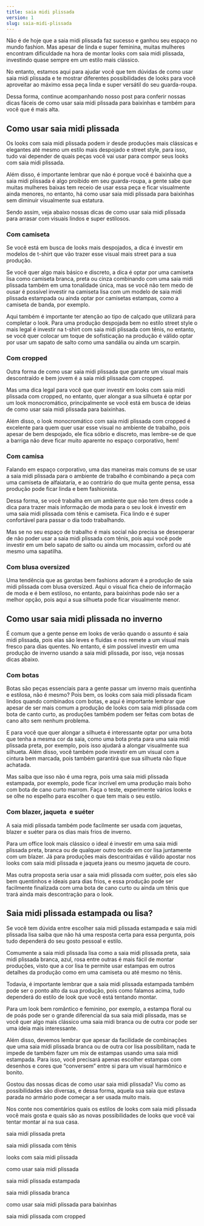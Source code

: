 ```yaml
---
title: saia midi plissada
version: 1
slug: saia-midi-plissada
---
```

Não é de hoje que a saia midi plissada faz sucesso e ganhou seu espaço no mundo fashion. Mas apesar de linda e super feminina, muitas mulheres encontram dificuldade na hora de montar looks com saia midi plissada, investindo quase sempre em um estilo mais clássico.

No entanto, estamos aqui para ajudar você que tem dúvidas de como usar saia midi plissada e te mostrar diferentes possibilidades de looks para você aproveitar ao máximo essa peça linda e super versátil do seu guarda-roupa.

Dessa forma, continue acompanhando nosso post para conferir nossas dicas fáceis de como usar saia midi plissada para baixinhas e também para você que é mais alta.

## Como usar saia midi plissada

Os looks com saia midi plissada podem ir desde produções mais clássicas e elegantes até mesmo um estilo mais despojado e street style, para isso, tudo vai depender de quais peças você vai usar para compor seus looks com saia midi plissada.

Além disso, é importante lembrar que não é porque você é baixinha que a saia midi plissada é algo proibido em seu guarda-roupa, a gente sabe que muitas mulheres baixas tem receio de usar essa peça e ficar visualmente ainda menores, no entanto, há como usar saia midi plissada para baixinhas sem diminuir visualmente sua estatura.

Sendo assim, veja abaixo nossas dicas de como usar saia midi plissada para arrasar com visuais lindos e super estilosos.

### Com camiseta

Se você está em busca de looks mais despojados, a dica é investir em modelos de t-shirt que vão trazer esse visual mais street para a sua produção.

Se você quer algo mais básico e discreto, a dica é optar por uma camiseta lisa como camiseta branca, preta ou cinza combinando com uma saia midi plissada também em uma tonalidade única, mas se você não tem medo de ousar é possível investir na camiseta lisa com um modelo de saia midi plissada estampada ou ainda optar por camisetas estampas, como a camiseta de banda, por exemplo.

Aqui também é importante ter atenção ao tipo de calçado que utilizará para completar o look. Para uma produção despojada bem no estilo street style o mais legal é investir na t-shirt com saia midi plissada com tênis, no entanto, se você quer colocar um toque de sofisticação na produção é válido optar por usar um sapato de salto como uma sandália ou ainda um scarpin.

### Com cropped

Outra forma de como usar saia midi plissada que garante um visual mais descontraído e bem jovem é a saia midi plissada com cropped.

Mas uma dica legal para você que quer investir em looks com saia midi plissada com cropped, no entanto, quer alongar a sua silhueta é optar por um look monocromático, principalmente se você está em busca de ideias de como usar saia midi plissada para baixinhas.

Além disso, o look monocromático com saia midi plissada com cropped é excelente para quem quer usar esse visual no ambiente de trabalho, pois apesar de bem despojado, ele fica sóbrio e discreto, mas lembre-se de que a barriga não deve ficar muito aparente no espaço corporativo, hem!

### Com camisa

Falando em espaço corporativo, uma das maneiras mais comuns de se usar a saia midi plissada para o ambiente de trabalho é combinando a peça com uma camiseta de alfaiataria, e ao contrário do que muita gente pensa, essa produção pode ficar linda e bem fashionista.

Dessa forma, se você trabalha em um ambiente que não tem dress code a dica para trazer mais informação de moda para o seu look é investir em uma saia midi plissada com tênis e camiseta. Fica lindo e é super confortável para passar o dia todo trabalhando.

Mas se no seu espaço de trabalho é mais social não precisa se desesperar de não poder usar a saia midi plissada com tênis, pois aqui você pode investir em um belo sapato de salto ou ainda um mocassim, oxford ou até mesmo uma sapatilha.

### Com blusa oversized

Uma tendência que as garotas bem fashions adoram é a produção de saia midi plissada com blusa oversized. Aqui o visual fica cheio de informação de moda e é bem estiloso, no entanto, para baixinhas pode não ser a melhor opção, pois aqui a sua silhueta pode ficar visualmente menor.

## Como usar saia midi plissada no inverno

É comum que a gente pense em looks de verão quando o assunto é saia midi plissada, pois elas são leves e fluidas e nos remete a um visual mais fresco para dias quentes. No entanto, é sim possível investir em uma produção de inverno usando a saia midi plissada, por isso, veja nossas dicas abaixo.

### Com botas

Botas são peças essenciais para a gente passar um inverno mais quentinha e estilosa, não é mesmo? Pois bem, os looks com saia midi plissada ficam lindos quando combinados com botas, e aqui é importante lembrar que apesar de ser mais comum a produção de looks com saia midi plissada com bota de canto curto, as produções também podem ser feitas com botas de cano alto sem nenhum problema.

E para você que quer alongar a silhueta é interessante optar por uma bota que tenha a mesma cor da saia, como uma bota preta para uma saia midi plissada preta, por exemplo, pois isso ajudará a alongar visualmente sua silhueta. Além disso, você também pode investir em um visual com a cintura bem marcada, pois também garantirá que sua silhueta não fique achatada.

Mas saiba que isso não é uma regra, pois uma saia midi plissada estampada, por exemplo, pode ficar incrível em uma produção mais boho com bota de cano curto marrom. Faça o teste, experimente vários looks e se olhe no espelho para escolher o que tem mais o seu estilo.

### Com blazer, jaqueta  e suéter

A saia midi plissada também pode facilmente ser usada com jaquetas, blazer e suéter para os dias mais frios de inverno.

Para um office look mais clássico o ideal é investir em uma saia midi plissada preta, branca ou de qualquer outro tecido em cor lisa juntamente com um blazer. Já para produções mais descontraídas é válido apostar nos looks com saia midi plissada e jaqueta jeans ou mesmo jaqueta de couro.

Mas outra proposta seria usar a saia midi plissada com suéter, pois eles são bem quentinhos e ideais para dias frios, e essa produção pode ser facilmente finalizada com uma bota de cano curto ou ainda um tênis que trará ainda mais descontração para o look.

## Saia midi plissada estampada ou lisa?

Se você tem dúvida entre escolher saia midi plissada estampada e saia midi plissada lisa saiba que não há uma resposta certa para essa pergunta, pois tudo dependerá do seu gosto pessoal e estilo.

Comumente a saia midi plissada lisa como a saia midi plissada preta, saia midi plissada branca, azul, rosa entre outras é mais fácil de montar produções, visto que a cor lisa te permite usar estampas em outros detalhes da produção como em uma camiseta ou até mesmo no tênis.

Todavia, é importante lembrar que a saia midi plissada estampada também pode ser o ponto alto da sua produção, pois como falamos acima, tudo dependerá do estilo de look que você está tentando montar.

Para um look bem romântico e feminino, por exemplo, a estampa floral ou de poás pode ser o grande diferencial da sua saia midi plissada, mas se você quer algo mais clássico uma saia midi branca ou de outra cor pode ser uma ideia mais interessante.

Além disso, devemos lembrar que apesar da facilidade de combinações que uma saia midi plissada branca ou de outra cor lisa possibilitam, nada te impede de também fazer um mix de estampas usando uma saia midi estampada. Para isso, você precisará apenas escolher estampas com desenhos e cores que “conversem” entre si para um visual harmônico e bonito.

Gostou das nossas dicas de como usar saia midi plissada? Viu como as possibilidades são diversas, e dessa forma, aquela sua saia que estava parada no armário pode começar a ser usada muito mais.

Nos conte nos comentários quais os estilos de looks com saia midi plissada você mais gosta e quais são as novas possibilidades de looks que você vai tentar montar aí na sua casa.

saia midi plissada preta

saia midi plissada com tênis

looks com saia midi plissada

como usar saia midi plissada

saia midi plissada estampada

saia midi plissada branca

como usar saia midi plissada para baixinhas

saia midi plissada com cropped
